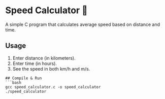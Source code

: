 # Speed Calculator 🚗

A simple C program that calculates average speed based on distance and time.

## Usage
1. Enter distance (in kilometers).
2. Enter time (in hours).
3. See the speed in both km/h and m/s.

```
## Compile & Run
```bash
gcc speed_calculator.c -o speed_calculator
./speed_calculator
```
